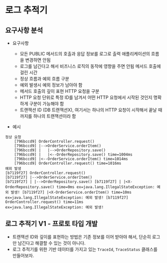 # 로그 추적기 

## 요구사항 분석

- 요구사항 
  - 모든 PUBLIC 메서드의 호출과 응답 정보를 로그로 출력 애플리케이션의 흐름을 변경하면 안됨 
  - 로그를 남긴다고 해서 비즈니스 로직의 동작에 영향을 주면 안됨 메서드 호출에 걸린 시간 
  - 정상 흐름과 예외 흐름 구분 
  - 예외 발생시 예외 정보가 남아야 함 
  - 메서드 호출의 깊이 표현 HTTP 요청을 구분 
  - HTTP 요청 단위로 특정 ID를 남겨서 어떤 HTTP 요청에서 시작된 것인지 명확하게 구분이 가능해야 함 
  - 트랜잭션 ID (DB 트랜잭션X), 여기서는 하나의 HTTP 요청이 시작해서 끝날 때 까지를 하나의 트랜잭션이라 함


- 예시
```
정상 요청
    [796bccd9] OrderController.request()
    [796bccd9] |-->OrderService.orderItem()
    [796bccd9] |   |-->OrderRepository.save()
    [796bccd9] |   |<--OrderRepository.save() time=1004ms
    [796bccd9] |<--OrderService.orderItem() time=1014ms
    [796bccd9] OrderController.request() time=1016ms
예외 발생
[b7119f27] OrderController.request()
[b7119f27] |-->OrderService.orderItem()
[b7119f27] | |-->OrderRepository.save() [b7119f27] | |<X-OrderRepository.save() time=0ms ex=java.lang.IllegalStateException: 예외 발생! [b7119f27] |<X-OrderService.orderItem() time=10ms ex=java.lang.IllegalStateException: 예외 발생! [b7119f27] OrderController.request() time=11ms ex=java.lang.IllegalStateException: 예외 발생!
```


## 로그 추적기 V1 - 프로토 타입 개발
- 트랜잭션 ID와 깊이를 표현하는 방법은 기존 정보를 이어 받아야 해서, 단순히 로그만 남긴다고 해결할 수 있는 것이 아니다.
- 로그 추적기를 위한 기반 데이터를 가지고 있는 `TraceId`, `TraceStatus` 클래스를 만들어보자.

